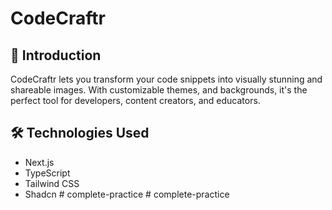 # CodeCraftr

## 📖 Introduction

CodeCraftr lets you transform your code snippets into visually stunning and shareable images. With customizable themes, and backgrounds, it's the perfect tool for developers, content creators, and educators.

## 🛠️ Technologies Used

- Next.js
- TypeScript
- Tailwind CSS
- Shadcn
#   c o m p l e t e - p r a c t i c e  
 #   c o m p l e t e - p r a c t i c e  
 